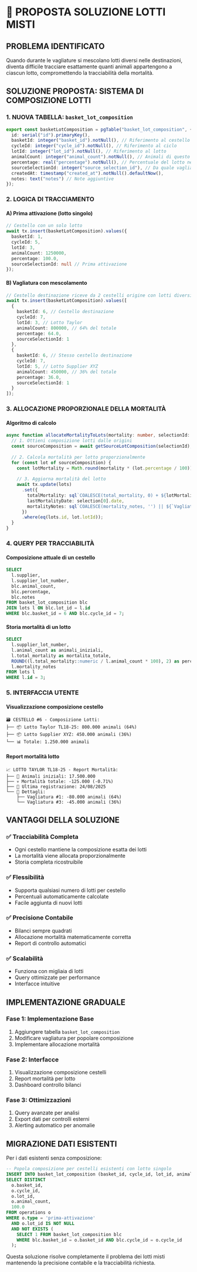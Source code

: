 # 🧩 PROPOSTA SOLUZIONE LOTTI MISTI

## **PROBLEMA IDENTIFICATO**
Quando durante le vagliature si mescolano lotti diversi nelle destinazioni, diventa difficile tracciare esattamente quanti animali appartengono a ciascun lotto, compromettendo la tracciabilità della mortalità.

## **SOLUZIONE PROPOSTA: SISTEMA DI COMPOSIZIONE LOTTI**

### **1. NUOVA TABELLA: `basket_lot_composition`**
```typescript
export const basketLotComposition = pgTable("basket_lot_composition", {
  id: serial("id").primaryKey(),
  basketId: integer("basket_id").notNull(), // Riferimento al cestello
  cycleId: integer("cycle_id").notNull(), // Riferimento al ciclo
  lotId: integer("lot_id").notNull(), // Riferimento al lotto
  animalCount: integer("animal_count").notNull(), // Animali di questo lotto nel cestello
  percentage: real("percentage").notNull(), // Percentuale del lotto nel cestello
  sourceSelectionId: integer("source_selection_id"), // Da quale vagliatura proviene
  createdAt: timestamp("created_at").notNull().defaultNow(),
  notes: text("notes") // Note aggiuntive
});
```

### **2. LOGICA DI TRACCIAMENTO**

#### **A) Prima attivazione (lotto singolo)**
```typescript
// Cestello con un solo lotto
await tx.insert(basketLotComposition).values({
  basketId: 1,
  cycleId: 5,
  lotId: 3,
  animalCount: 1250000,
  percentage: 100.0,
  sourceSelectionId: null // Prima attivazione
});
```

#### **B) Vagliatura con mescolamento**
```typescript
// Cestello destinazione riceve da 2 cestelli origine con lotti diversi
await tx.insert(basketLotComposition).values([
  {
    basketId: 6, // Cestello destinazione
    cycleId: 7,
    lotId: 3, // Lotto Taylor
    animalCount: 800000, // 64% del totale
    percentage: 64.0,
    sourceSelectionId: 1
  },
  {
    basketId: 6, // Stesso cestello destinazione
    cycleId: 7,
    lotId: 5, // Lotto Supplier XYZ
    animalCount: 450000, // 36% del totale
    percentage: 36.0,
    sourceSelectionId: 1
  }
]);
```

### **3. ALLOCAZIONE PROPORZIONALE DELLA MORTALITÀ**

#### **Algoritmo di calcolo**
```typescript
async function allocateMortalityToLots(mortality: number, selectionId: number) {
  // 1. Ottieni composizione lotti dalle origini
  const sourceComposition = await getSourceLotComposition(selectionId);
  
  // 2. Calcola mortalità per lotto proporzionalmente
  for (const lot of sourceComposition) {
    const lotMortality = Math.round(mortality * (lot.percentage / 100));
    
    // 3. Aggiorna mortalità del lotto
    await tx.update(lots)
      .set({ 
        totalMortality: sql`COALESCE(total_mortality, 0) + ${lotMortality}`,
        lastMortalityDate: selection[0].date,
        mortalityNotes: sql`COALESCE(mortality_notes, '') || ${`Vagliatura #${selectionId}: ${lotMortality} animali (${lot.percentage}%). `}`
      })
      .where(eq(lots.id, lot.lotId));
  }
}
```

### **4. QUERY PER TRACCIABILITÀ**

#### **Composizione attuale di un cestello**
```sql
SELECT 
  l.supplier,
  l.supplier_lot_number,
  blc.animal_count,
  blc.percentage,
  blc.notes
FROM basket_lot_composition blc
JOIN lots l ON blc.lot_id = l.id  
WHERE blc.basket_id = 6 AND blc.cycle_id = 7;
```

#### **Storia mortalità di un lotto**
```sql
SELECT 
  l.supplier_lot_number,
  l.animal_count as animali_iniziali,
  l.total_mortality as mortalita_totale,
  ROUND((l.total_mortality::numeric / l.animal_count * 100), 2) as percentuale_mortalita,
  l.mortality_notes
FROM lots l 
WHERE l.id = 3;
```

### **5. INTERFACCIA UTENTE**

#### **Visualizzazione composizione cestello**
```
🗃️ CESTELLO #6 - Composizione Lotti:
├── 📦 Lotto Taylor TL18-25: 800.000 animali (64%)
├── 📦 Lotto Supplier XYZ: 450.000 animali (36%)
└── 📊 Totale: 1.250.000 animali
```

#### **Report mortalità lotto**
```
📈 LOTTO TAYLOR TL18-25 - Report Mortalità:
├── 🔢 Animali iniziali: 17.500.000
├── 💀 Mortalità totale: -125.000 (-0.71%)
├── 📅 Ultima registrazione: 24/08/2025
└── 📝 Dettagli:
    ├── Vagliatura #1: -80.000 animali (64%)
    └── Vagliatura #3: -45.000 animali (36%)
```

## **VANTAGGI DELLA SOLUZIONE**

### **✅ Tracciabilità Completa**
- Ogni cestello mantiene la composizione esatta dei lotti
- La mortalità viene allocata proporzionalmente
- Storia completa ricostruibile

### **✅ Flessibilità**
- Supporta qualsiasi numero di lotti per cestello
- Percentuali automaticamente calcolate
- Facile aggiunta di nuovi lotti

### **✅ Precisione Contabile**
- Bilanci sempre quadrati
- Allocazione mortalità matematicamente corretta
- Report di controllo automatici

### **✅ Scalabilità**
- Funziona con migliaia di lotti
- Query ottimizzate per performance
- Interfacce intuitive

## **IMPLEMENTAZIONE GRADUALE**

### **Fase 1: Implementazione Base**
1. Aggiungere tabella `basket_lot_composition`
2. Modificare vagliatura per popolare composizione
3. Implementare allocazione mortalità

### **Fase 2: Interfacce**
1. Visualizzazione composizione cestelli
2. Report mortalità per lotto
3. Dashboard controllo bilanci

### **Fase 3: Ottimizzazioni**
1. Query avanzate per analisi
2. Export dati per controlli esterni
3. Alerting automatico per anomalie

## **MIGRAZIONE DATI ESISTENTI**

Per i dati esistenti senza composizione:
```sql
-- Popola composizione per cestelli esistenti con lotto singolo
INSERT INTO basket_lot_composition (basket_id, cycle_id, lot_id, animal_count, percentage)
SELECT DISTINCT
  o.basket_id,
  o.cycle_id,
  o.lot_id,
  o.animal_count,
  100.0
FROM operations o
WHERE o.type = 'prima-attivazione' 
  AND o.lot_id IS NOT NULL
  AND NOT EXISTS (
    SELECT 1 FROM basket_lot_composition blc 
    WHERE blc.basket_id = o.basket_id AND blc.cycle_id = o.cycle_id
  );
```

Questa soluzione risolve completamente il problema dei lotti misti mantenendo la precisione contabile e la tracciabilità richiesta.